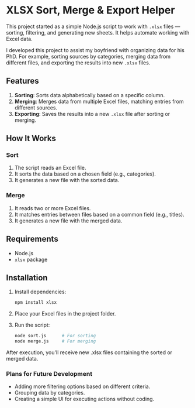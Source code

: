 # XLSX Sort, Merge & Export Helper

This project started as a simple Node.js script to work with `.xlsx` files — sorting, filtering, and generating new sheets. It helps automate working with Excel data.

I developed this project to assist my boyfriend with organizing data for his PhD. For example, sorting sources by categories, merging data from different files, and exporting the results into new `.xlsx` files.

## Features

1. **Sorting**: Sorts data alphabetically based on a specific column.
2. **Merging**: Merges data from multiple Excel files, matching entries from different sources.
3. **Exporting**: Saves the results into a new `.xlsx` file after sorting or merging.

## How It Works

### Sort
1. The script reads an Excel file.
2. It sorts the data based on a chosen field (e.g., categories).
3. It generates a new file with the sorted data.

### Merge
1. It reads two or more Excel files.
2. It matches entries between files based on a common field (e.g., titles).
3. It generates a new file with the merged data.

## Requirements

- Node.js
- `xlsx` package

## Installation

1. Install dependencies:
   ```bash
   npm install xlsx
2. Place your Excel files in the project folder.

3. Run the script:
    ```bash
   node sort.js      # For sorting
    node merge.js     # For merging

After execution, you'll receive new .xlsx files containing the sorted or merged data.

### Plans for Future Development
- Adding more filtering options based on different criteria.
- Grouping data by categories.
- Creating a simple UI for executing actions without coding.
